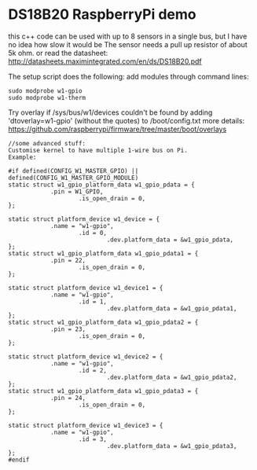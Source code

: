 DS18B20 RaspberryPi demo 
======
this c++ code can be used with up to 8 sensors in a single bus, but I have no idea how slow it would be
The sensor needs a pull up resistor of about 5k ohm. 
or read the datasheet: http://datasheets.maximintegrated.com/en/ds/DS18B20.pdf


The setup script does the following: 
add modules through command lines: 
~~~
sudo modprobe w1-gpio
sudo modprobe w1-therm 
~~~
Try overlay if /sys/bus/w1/devices couldn't be found by adding 'dtoverlay=w1-gpio' (without the quotes) to /boot/config.txt 
more details: https://github.com/raspberrypi/firmware/tree/master/boot/overlays

~~~
//some advanced stuff: 
Customise kernel to have multiple 1-wire bus on Pi. 
Example: 

#if defined(CONFIG_W1_MASTER_GPIO) || defined(CONFIG_W1_MASTER_GPIO_MODULE)
static struct w1_gpio_platform_data w1_gpio_pdata = {
            .pin = W1_GPIO,
                    .is_open_drain = 0,
};

static struct platform_device w1_device = {
            .name = "w1-gpio",
                    .id = 0,
                            .dev.platform_data = &w1_gpio_pdata,
};
static struct w1_gpio_platform_data w1_gpio_pdata1 = {
            .pin = 22,
                    .is_open_drain = 0,
};

static struct platform_device w1_device1 = {
            .name = "w1-gpio",
                    .id = 1,
                            .dev.platform_data = &w1_gpio_pdata1,
};
static struct w1_gpio_platform_data w1_gpio_pdata2 = {
            .pin = 23,
                    .is_open_drain = 0,
};

static struct platform_device w1_device2 = {
            .name = "w1-gpio",
                    .id = 2,
                            .dev.platform_data = &w1_gpio_pdata2,
};
static struct w1_gpio_platform_data w1_gpio_pdata3 = {
            .pin = 24,
                    .is_open_drain = 0,
};

static struct platform_device w1_device3 = {
            .name = "w1-gpio",
                    .id = 3,
                            .dev.platform_data = &w1_gpio_pdata3,
};
#endif
~~~
